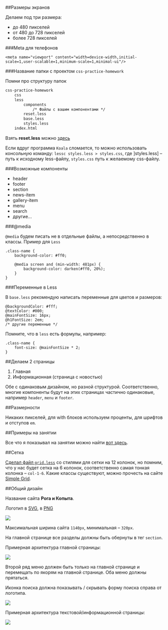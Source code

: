 ##Размеры экранов

Делаем под три размера:

- до 480 пикселей
- от 480 до 728 пикселей
- более 728 пикселей

###Meta для телефонов

`<meta name="viewport" content="width=device-width,initial-scale=1,user-scalable=1,minimum-scale=1,minimal-ui"/>`

###Название папки с проектом `css-practice-homework`

Помни про структуру папок

```html
css-practice-homework
    css
    less
        components
            /* Файлы с вашим компонентами */
        reset.less
        base.less
        styles.less
    index.html
```

Взять **reset.less** можно [здесь](/OXTraining/MikhailLarchanka/wiki/reset.less)

Если вдруг программа `Koala` сломается, то можно использовать консольную команду:
`lessc styles.less > styles.css`, где ]styles.less] – путь к исходному less-файлу, `styles.css` путь к желаемому css-файлу.

###Возможные компоненты

* header
* footer
* section
* news-item
* gallery-item
* menu
* search
* другие...

###@media

`@media` будем писать не в отдельные файлы, а непосредственно в классы. Пример для `Less`

```less
.class-name {
    background-color: #ff0;

    @media screen and (min-width: 481px) {
        background-color: darken(#ff0, 20%);
    }
}
```

###Переменные в Less

В `base.less` рекомендую написать переменные для цветов и размеров:

```less
@backgroundColor: #fff;
@textColor: #000;
@mainFontSize: 16px;
@h1FontSize: 2em;
/* другие переменные */
```

Помните, что в `less` есть формулы, например:

```less
.class-name {
    font-size: @mainFontSize * 2;
}
````

##Делаем 2 страницы

1. Главная
2. Информационная (страница с новостью)

Обе с одинаковым дизайном, но разной структурой. Соответственно, многие компоненты будут на этих страницах частично одинаковые, например `header`, `menu` и `footer`.

##Размерности

Никаких пикселей, для with блоков используем проценты, для шрифтов и отступов `em`.

##Примеры на занятии

Все что я показывал на занятии можно найти [вот здесь](https://github.com/OXTraining/MikhailLarchanka/tree/master/homework/css-practice).

##Сетка

[Сделал файл `grid.less`](https://raw.githubusercontent.com/OXTraining/MikhailLarchanka/master/homework/css-practice/grid.less) со стилями для сетки на 12 колонок, но помним, что у нас будет сетка на 6 колонок, соответственно самая тонкая колонка – `col-1-6`. Какие классы существуют, можно прочесть на сайте [Simple Grid](http://thisisdallas.github.io/Simple-Grid/).

##Общий дизайн

Название сайта **Рога и Копыта**.

Логотип в [SVG](https://raw.githubusercontent.com/OXTraining/MikhailLarchanka/master/homework/css-practice/logo.svg), в [PNG](https://raw.githubusercontent.com/OXTraining/MikhailLarchanka/master/homework/css-practice/logo.png)

![](https://raw.githubusercontent.com/OXTraining/MikhailLarchanka/master/homework/css-practice/logo.png)

Максимальная ширина сайта `1140px`, минимальная – `320px`.

На главной странице все разделы должны быть обернуты в тег `section`.

Примерная архитектура главной страницы:

![](https://raw.githubusercontent.com/OXTraining/MikhailLarchanka/master/homework/css-practice/mainpage.jpg)

Второй ряд меню должен быть только на главной странице и перемещать по якорям на главной странице. Оба меню должны прятаться.

Иконка поиска должна показывать / скрывать форму поиска справа от логотипа. 

![](https://raw.githubusercontent.com/OXTraining/MikhailLarchanka/master/homework/css-practice/search.png)

Примерная архитектура текстовой/информационной страницы:

![](https://raw.githubusercontent.com/OXTraining/MikhailLarchanka/master/homework/css-practice/newspage.jpg)